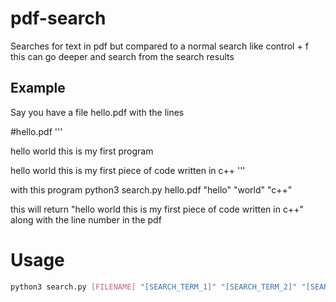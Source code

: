 # pdf-search

Searches for text in pdf but compared to a normal search like control + f this can go deeper and search from the search results 

## Example
Say you have a file hello.pdf with the lines

#hello.pdf
'''

hello world this is my first program

hello world this is my first piece of code written in c++
'''


with this program python3 search.py hello.pdf "hello" "world" "c++"

this will return "hello world this is my first piece of code written in c++" along with the line number in the pdf 



# Usage

```bash
python3 search.py [FILENAME] "[SEARCH_TERM_1]" "[SEARCH_TERM_2]" "[SEARCH_TERM_3]" ....
```
